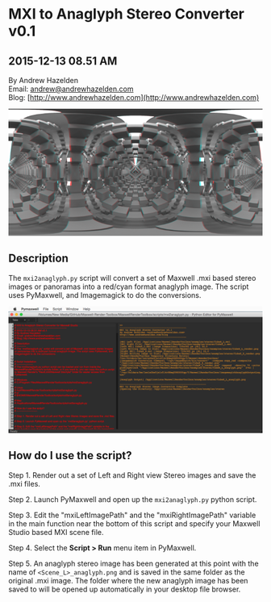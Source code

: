 # MXI to Anaglyph Stereo Converter v0.1 #
2015-12-13 08.51 AM
----
By Andrew Hazelden  
Email: [andrew@andrewhazelden.com](mailto:andrew@andrewhazelden.com)  
Blog: [http://www.andrewhazelden.com](http://www.andrewhazelden.com)

![Anaglyph Stere Image](images/cubex_anaglyph.png)

## Description ##
The `mxi2anaglyph.py` script will convert a set of Maxwell .mxi based stereo images or panoramas into a red/cyan format anaglyph image. The script uses PyMaxwell, and Imagemagick to do the conversions.

![MXI to Anaglyph Screenshot](images/mxi2anaglyph_pymaxwell.png)

## How do I use the script? ##

Step 1. Render out a set of Left and Right view Stereo images and save the .mxi files.

Step 2. Launch PyMaxwell and open up the `mxi2anaglyph.py` python script.

Step 3. Edit the "mxiLeftImagePath" and the "mxiRightImagePath" variable in the main function near the bottom of this script and specify your Maxwell Studio based MXI scene file.

Step 4. Select the **Script > Run** menu item in PyMaxwell.

Step 5. An anaglyph stereo image has been generated at this point with the name of `<Scene_L>_anaglyph.png` and is saved in the same folder as the original .mxi image. The folder where the new anaglyph image has been saved to will be opened up automatically in your desktop file browser.

